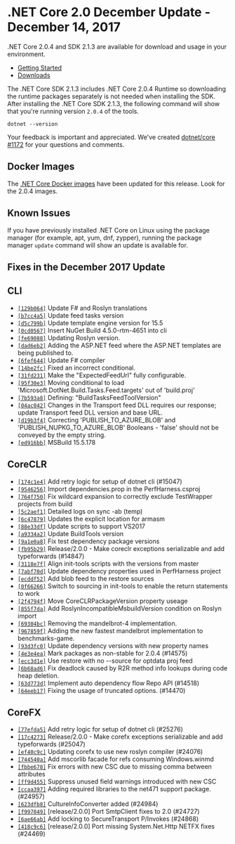 # .NET Core 2.0 December Update - December 14, 2017

.NET Core 2.0.4 and SDK 2.1.3 are available for download and usage in your environment.

* [Getting Started](https://dotnet.microsoft.com/download)
* [Downloads](https://github.com/dotnet/core/blob/main/release-notes/download-archives/2.0.4-download.md)

The .NET Core SDK 2.1.3 includes .NET Core 2.0.4 Runtime so downloading the runtime packages separately is not needed when installing the SDK. After installing the .NET Core SDK 2.1.3, the following command will show that you're running version `2.0.4` of the tools.

`dotnet --version`

Your feedback is important and appreciated. We've created [dotnet/core #1172](https://github.com/dotnet/core/issues/1172) for your questions and comments.

## Docker Images

The [.NET Core Docker images](https://hub.docker.com/r/microsoft/dotnet/) have been updated for this release. Look for the 2.0.4 images.

## Known Issues

If you have previously installed .NET Core on Linux using the package manager (for example, apt, yum, dnf, zypper), running the package manager `update` command will show an update is available for.

## Fixes in the December 2017 Update

## CLI

* [`[129b064]`](https://github.com/dotnet/cli/commit/129b064) Update F# and Roslyn translations
* [`[b7cc4a5]`](https://github.com/dotnet/cli/commit/b7cc4a5) Update feed tasks version
* [`[d5c799b]`](https://github.com/dotnet/cli/commit/d5c799b) Update template engine version for 15.5
* [`[0cd0567]`](https://github.com/dotnet/cli/commit/0cd0567) Insert NuGet Build 4.5.0-rtm-4651 into cli
* [`[fe69088]`](https://github.com/dotnet/cli/commit/fe69088) Updating Roslyn version.
* [`[dad6eb2]`](https://github.com/dotnet/cli/commit/dad6eb2) Adding the ASP.NET feed where the ASP.NET templates are being published to.
* [`[6fef644]`](https://github.com/dotnet/cli/commit/6fef644) Update F# compiler
* [`[14be2fc]`](https://github.com/dotnet/cli/commit/14be2fc) Fixed an incorrect conditional.
* [`[31fd231]`](https://github.com/dotnet/cli/commit/31fd231) Make the "ExpectedFeedUrl" fully configurable.
* [`[95f30e3]`](https://github.com/dotnet/cli/commit/95f30e3) Moving conditional to load 'Microsoft.DotNet.Build.Tasks.Feed.targets' out of 'build.proj'
* [`[7b593a8]`](https://github.com/dotnet/cli/commit/7b593a8) Defining: "BuildTasksFeedToolVersion"
* [`[04ac042]`](https://github.com/dotnet/cli/commit/04ac042) Changes in the Transport feed DLL requires our response; update Transport feed DLL version and base URL.
* [`[d19b3f4]`](https://github.com/dotnet/cli/commit/d19b3f4) Correcting 'PUBLISH_TO_AZURE_BLOB' and 'PUBLISH_NUPKG_TO_AZURE_BLOB' Booleans - 'false' should not be conveyed by the empty string.
* [`[ed916bb]`](https://github.com/dotnet/cli/commit/ed916bb) MSBuild 15.5.178

## CoreCLR

* [`[174c1e4]`](https://github.com/dotnet/coreclr/commit/174c1e4) Add retry logic for setup of dotnet cli (#15047)
* [`[9546256]`](https://github.com/dotnet/coreclr/commit/9546256) Import dependencies.prop in the PerfHarness.csproj
* [`[764f750]`](https://github.com/dotnet/coreclr/commit/764f750) Fix wildcard expansion to correctly exclude TestWrapper projects from build
* [`[5c2aef1]`](https://github.com/dotnet/coreclr/commit/5c2aef1) Detailed logs on sync -ab (temp)
* [`[6c47879]`](https://github.com/dotnet/coreclr/commit/6c47879) Updates the explicit location for armasm
* [`[88e33df]`](https://github.com/dotnet/coreclr/commit/88e33df) Update scripts to support VS2017
* [`[a9334a2]`](https://github.com/dotnet/coreclr/commit/a9334a2) Update BuildTools version
* [`[9a1e0a8]`](https://github.com/dotnet/coreclr/commit/9a1e0a8) Fix test dependency package versions
* [`[fb95b29]`](https://github.com/dotnet/coreclr/commit/fb95b29) Release/2.0.0 - Make coreclr exceptions serializable and add typeforwards (#14847)
* [`[3118e7f]`](https://github.com/dotnet/coreclr/commit/3118e7f) Align init-tools scripts with the versions from master
* [`[7abf70d]`](https://github.com/dotnet/coreclr/commit/7abf70d) Update dependency properties used in PerfHarness project
* [`[ecddf52]`](https://github.com/dotnet/coreclr/commit/ecddf52) Add blob feed to the restore sources
* [`[0f66266]`](https://github.com/dotnet/coreclr/commit/0f66266) Switch to sourcing in init-tools to enable the return statements to work
* [`[2f4794f]`](https://github.com/dotnet/coreclr/commit/2f4794f) Move CoreCLRPackageVersion property useage
* [`[855f7da]`](https://github.com/dotnet/coreclr/commit/855f7da) Add RoslynIncompatibleMsbuildVersion condition on Roslyn import
* [`[69304bc]`](https://github.com/dotnet/coreclr/commit/69304bc) Removing the mandelbrot-4 implementation.
* [`[967859f]`](https://github.com/dotnet/coreclr/commit/967859f) Adding the new fastest mandelbrot implementation to benchmarks-game.
* [`[93d3fc0]`](https://github.com/dotnet/coreclr/commit/93d3fc0) Update dependency versions with new property names
* [`[4e3e4ea]`](https://github.com/dotnet/coreclr/commit/4e3e4ea) Mark packages as non-stable for 2.0.4 (#14575)
* [`[ecc3d1e]`](https://github.com/dotnet/coreclr/commit/ecc3d1e) Use restore with no --source for optdata proj feed
* [`[6b68ad6]`](https://github.com/dotnet/coreclr/commit/6b68ad6) Fix deadlock caused by R2R method info lookups during code heap deletion.
* [`[63d773d]`](https://github.com/dotnet/coreclr/commit/63d773d) Implement auto dependency flow Repo API (#14518)
* [`[64eeb17]`](https://github.com/dotnet/coreclr/commit/64eeb17) Fixing the usage of truncated options. (#14470)

## CoreFX

* [`[77efda5]`](https://github.com/dotnet/corefx/commit/77efda5) Add retry logic for setup of dotnet cli (#25276)
* [`[17c4273]`](https://github.com/dotnet/corefx/commit/17c4273) Release/2.0.0 - Make corefx exceptions serializable and add typeforwards (#25047)
* [`[ef40c9c]`](https://github.com/dotnet/corefx/commit/ef40c9c) Updating corefx to use new roslyn compiler (#24076)
* [`[744540a]`](https://github.com/dotnet/corefx/commit/744540a) Add mscorlib facade for refs consuming Windows.winmd
* [`[fbbe678]`](https://github.com/dotnet/corefx/commit/fbbe678) Fix errors with new CSC due to missing comma between attributes
* [`[ff9d455]`](https://github.com/dotnet/corefx/commit/ff9d455) Suppress unused field warnings introduced with new CSC
* [`[ccaa397]`](https://github.com/dotnet/corefx/commit/ccaa397) Adding required libraries to the net471 support package. (#24957)
* [`[623dfb8]`](https://github.com/dotnet/corefx/commit/623dfb8) CultureInfoConverter added (#24984)
* [`[f997049]`](https://github.com/dotnet/corefx/commit/f997049) [release/2.0.0] Port SmtpClient fixes to 2.0 (#24727)
* [`[6ae66ab]`](https://github.com/dotnet/corefx/commit/6ae66ab) Add locking to SecureTransport P/Invokes (#24868)
* [`[418c9c6]`](https://github.com/dotnet/corefx/commit/418c9c6) [release/2.0.0] Port missing System.Net.Http NETFX fixes (#24469)
